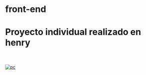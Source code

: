 # front-end
<h1>Proyecto individual realizado en henry</h1><br><br>
<a href="https://#/" target="_blank"> <img src="https://res.cloudinary.com/dr1abzs6h/image/upload/v1675276687/web-pi_rdtyod.png" alt="pc"/> </a>
